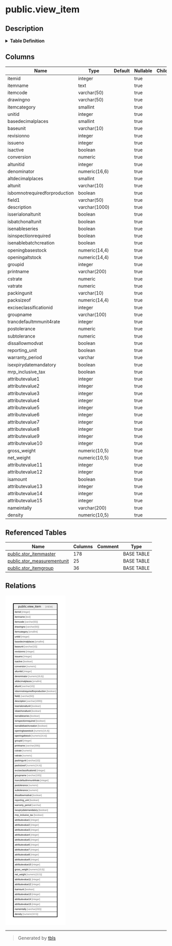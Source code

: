 # public.view_item

## Description

<details>
<summary><strong>Table Definition</strong></summary>

```sql
CREATE VIEW view_item AS (
 SELECT itm.itemid,
        CASE
            WHEN (COALESCE(itm.isactive, false) = false) THEN ('[INACTIVE] '::text || (itm.itemname)::text)
            ELSE (
            CASE
                WHEN (COALESCE(itm.isauthorized, false) = false) THEN '[UNAUTHORIZED] '::text
                ELSE ''::text
            END || (itm.itemname)::text)
        END AS itemname,
    itm.itemcode,
    itm.drawingno,
    itm.itemcategory,
    itm.unitid,
    bunit.noofdecimalplace AS basedecimalplaces,
    bunit.shortname AS baseunit,
    itm.revisionno,
    itm.issueno,
    itm.isactive,
    COALESCE(itm.conversion, (0)::numeric) AS conversion,
    itm.altunitid,
    itm.denominator,
    aunit.noofdecimalplace AS altdecimalplaces,
    aunit.shortname AS altunit,
    itm.isbomnotrequiredforproduction,
    itm.field1,
    itm.description,
    COALESCE(itm.isserialonaltunit, false) AS isserialonaltunit,
    COALESCE(itm.isbatchonaltunit, false) AS isbatchonaltunit,
        CASE
            WHEN (itm.isenableseries IS NULL) THEN false
            ELSE itm.isenableseries
        END AS isenableseries,
    itm.isinspectionrequired,
    itm.isenablebatchcreation,
    itm.openingbasestock,
    itm.openingaltstock,
    itm.groupid,
    itm.printname,
    COALESCE(itm.cstrate, (0)::numeric) AS cstrate,
    COALESCE(itm.vatrate, (0)::numeric) AS vatrate,
    pack.shortname AS packingunit,
    itm.packsizeof,
    itm.exciseclassificationid,
    stor_itemgroup.groupname,
    COALESCE((itm.trancdefaultmmunit4rate)::integer, 0) AS trancdefaultmmunit4rate,
    COALESCE(itm.postolerance, 0.0) AS postolerance,
    COALESCE(itm.subtolerance, 0.0) AS subtolerance,
    COALESCE(itm.dissallowmodvat, false) AS dissallowmodvat,
    itm.reporting_unit,
    itm.warranty_period,
    COALESCE(itm.isexpirydatemandatory, false) AS isexpirydatemandatory,
    itm.mrp_inclusive_tax,
    itm.attributevalue1,
    itm.attributevalue2,
    itm.attributevalue3,
    itm.attributevalue4,
    itm.attributevalue5,
    itm.attributevalue6,
    itm.attributevalue7,
    itm.attributevalue8,
    itm.attributevalue9,
    itm.attributevalue10,
    itm.gross_weight,
    itm.net_weight,
    itm.attributevalue11,
    itm.attributevalue12,
    itm.isamount,
    itm.attributevalue13,
    itm.attributevalue14,
    itm.attributevalue15,
    COALESCE(itm.nameintally, itm.printname) AS nameintally,
    itm.density
   FROM ((((stor_itemmaster itm
     LEFT JOIN stor_measurementunit bunit ON ((itm.unitid = bunit.unitid)))
     LEFT JOIN stor_measurementunit aunit ON ((itm.altunitid = aunit.unitid)))
     LEFT JOIN stor_measurementunit pack ON ((itm.packinguomid = pack.unitid)))
     LEFT JOIN stor_itemgroup ON ((itm.groupid = stor_itemgroup.groupid)))
)
```

</details>

## Columns

| Name | Type | Default | Nullable | Children | Parents | Comment |
| ---- | ---- | ------- | -------- | -------- | ------- | ------- |
| itemid | integer |  | true |  |  |  |
| itemname | text |  | true |  |  |  |
| itemcode | varchar(50) |  | true |  |  |  |
| drawingno | varchar(50) |  | true |  |  |  |
| itemcategory | smallint |  | true |  |  |  |
| unitid | integer |  | true |  |  |  |
| basedecimalplaces | smallint |  | true |  |  |  |
| baseunit | varchar(10) |  | true |  |  |  |
| revisionno | integer |  | true |  |  |  |
| issueno | integer |  | true |  |  |  |
| isactive | boolean |  | true |  |  |  |
| conversion | numeric |  | true |  |  |  |
| altunitid | integer |  | true |  |  |  |
| denominator | numeric(16,6) |  | true |  |  |  |
| altdecimalplaces | smallint |  | true |  |  |  |
| altunit | varchar(10) |  | true |  |  |  |
| isbomnotrequiredforproduction | boolean |  | true |  |  |  |
| field1 | varchar(50) |  | true |  |  |  |
| description | varchar(1000) |  | true |  |  |  |
| isserialonaltunit | boolean |  | true |  |  |  |
| isbatchonaltunit | boolean |  | true |  |  |  |
| isenableseries | boolean |  | true |  |  |  |
| isinspectionrequired | boolean |  | true |  |  |  |
| isenablebatchcreation | boolean |  | true |  |  |  |
| openingbasestock | numeric(14,4) |  | true |  |  |  |
| openingaltstock | numeric(14,4) |  | true |  |  |  |
| groupid | integer |  | true |  |  |  |
| printname | varchar(200) |  | true |  |  |  |
| cstrate | numeric |  | true |  |  |  |
| vatrate | numeric |  | true |  |  |  |
| packingunit | varchar(10) |  | true |  |  |  |
| packsizeof | numeric(14,4) |  | true |  |  |  |
| exciseclassificationid | integer |  | true |  |  |  |
| groupname | varchar(100) |  | true |  |  |  |
| trancdefaultmmunit4rate | integer |  | true |  |  |  |
| postolerance | numeric |  | true |  |  |  |
| subtolerance | numeric |  | true |  |  |  |
| dissallowmodvat | boolean |  | true |  |  |  |
| reporting_unit | boolean |  | true |  |  |  |
| warranty_period | varchar |  | true |  |  |  |
| isexpirydatemandatory | boolean |  | true |  |  |  |
| mrp_inclusive_tax | boolean |  | true |  |  |  |
| attributevalue1 | integer |  | true |  |  |  |
| attributevalue2 | integer |  | true |  |  |  |
| attributevalue3 | integer |  | true |  |  |  |
| attributevalue4 | integer |  | true |  |  |  |
| attributevalue5 | integer |  | true |  |  |  |
| attributevalue6 | integer |  | true |  |  |  |
| attributevalue7 | integer |  | true |  |  |  |
| attributevalue8 | integer |  | true |  |  |  |
| attributevalue9 | integer |  | true |  |  |  |
| attributevalue10 | integer |  | true |  |  |  |
| gross_weight | numeric(10,5) |  | true |  |  |  |
| net_weight | numeric(10,5) |  | true |  |  |  |
| attributevalue11 | integer |  | true |  |  |  |
| attributevalue12 | integer |  | true |  |  |  |
| isamount | boolean |  | true |  |  |  |
| attributevalue13 | integer |  | true |  |  |  |
| attributevalue14 | integer |  | true |  |  |  |
| attributevalue15 | integer |  | true |  |  |  |
| nameintally | varchar(200) |  | true |  |  |  |
| density | numeric(10,5) |  | true |  |  |  |

## Referenced Tables

| Name | Columns | Comment | Type |
| ---- | ------- | ------- | ---- |
| [public.stor_itemmaster](public.stor_itemmaster.md) | 178 |  | BASE TABLE |
| [public.stor_measurementunit](public.stor_measurementunit.md) | 25 |  | BASE TABLE |
| [public.stor_itemgroup](public.stor_itemgroup.md) | 36 |  | BASE TABLE |

## Relations

![er](public.view_item.svg)

---

> Generated by [tbls](https://github.com/k1LoW/tbls)
